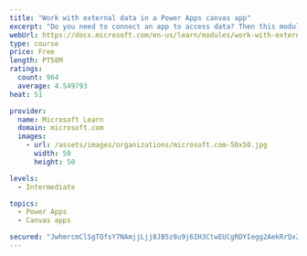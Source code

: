 ```yaml
---
title: "Work with external data in a Power Apps canvas app"
excerpt: "Do you need to connect an app to access data? Then this module is for you. It focuses on connecting your app to a data source."
webUrl: https://docs.microsoft.com/en-us/learn/modules/work-with-external-data/
type: course
price: Free
length: PT58M
ratings:
  count: 964
  average: 4.549793
heat: 51

provider:
  name: Microsoft Learn
  domain: microsoft.com
  images:
    - url: /assets/images/organizations/microsoft.com-50x50.jpg
      width: 50
      height: 50

levels:
  - Intermediate

topics:
  - Power Apps
  - Canvas apps

secured: "JwhmrcmClSgTQfsY7NAmjjLjj8JB5z8u9j6IH3CtwEUCgRDYIegg2AekRrQxZyVgbnvRG2s+xcWHhvoi8h9UQPp700D3p3vcf/5XuB5mFHYtoz2Yo1CP2U6CG3ASHI79jJlmfH7W1El4quvcD2FXHXE/JIqLzmHD7TiliNcsZiFcAk0ujieLPFkv+l75s+KOstlEMjHTU/wJ48fJ/a9/HlsrNkyUDLPheR0C6aPgCW/Z/1iRvCXdD2DdHB5E+fwhi5vl7JCPYsJS9qnGGNn2q+AhLI18GFIZc5mdxaCYhw37HWSw7g/hag4iL5xvWB/jEMvD/d2uaZcJih9czw19O0xCMk4pIPvSN+TChD3jp2sagnFKuoKDdDFSw7ywgKZsT6neGtSvN9ha7isaC/xa1CrOEWxyig9v3cI9f6RiutE=;6X+/r0tnIgdR63Mxdm7rSw=="
---
```



